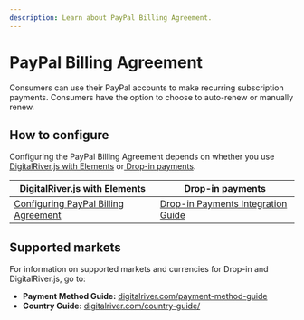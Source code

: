 ```yaml
---
description: Learn about PayPal Billing Agreement.
---
```


# PayPal Billing Agreement

Consumers can use their PayPal accounts to make recurring subscription payments. Consumers have the option to choose to auto-renew or manually renew. &#x20;

## How to configure&#x20;

Configuring the PayPal Billing Agreement depends on whether you use [DigitalRiver.js with Elements](../payments-solutions/digitalriver.js/) or[ Drop-in payments](../payments-solutions/drop-in/). &#x20;

| DigitalRiver.js with Elements                                                                                                    | Drop-in payments                                                                                 |
| -------------------------------------------------------------------------------------------------------------------------------- | ------------------------------------------------------------------------------------------------ |
| [Configuring PayPal Billing Agreement](../payments-solutions/digitalriver.js/payment-methods/paypal.md#paypal-billing-agreement) | [Drop-in Payments Integration Guide](../payments-solutions/drop-in/drop-in-integration-guide.md) |

## Supported markets

For information on supported markets and currencies for Drop-in and DigitalRiver.js, go to:&#x20;

* **Payment Method Guide:** [digitalriver.com/payment-method-guide](https://www.digitalriver.com/payment-method-guide/)
* **Country Guide:** [digitalriver.com/country-guide/](https://www.digitalriver.com/country-guide/)
